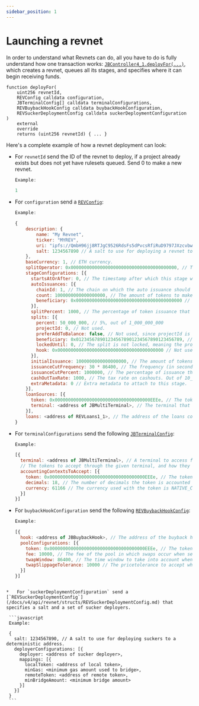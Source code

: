 ```yaml
---
sidebar_position: 1
---
```


# Launching a revnet

In order to understand what Revnets can do, all you have to do is fully understand how one transaction works: [`JBController4_1.deployFor(...)`](/docs/v4/api/revnet/REVDeployer.md#deployfor), which creates a revnet, queues all its stages, and specifies where it can begin receiving funds. 

```
function deployFor(
    uint256 revnetId,
    REVConfig calldata configuration,
    JBTerminalConfig[] calldata terminalConfigurations,
    REVBuybackHookConfig calldata buybackHookConfiguration,
    REVSuckerDeploymentConfig calldata suckerDeploymentConfiguration
)
    external
    override
    returns (uint256 revnetId) { ... }
```

Here's a complete example of how a revnet deployment can look:

*   For `revnetId` send the ID of the revnet to deploy, if a project already exists but does not yet have rulesets queued. Send 0 to make a new revnet.

    ```javascript
    Example:

    1
    ```

*   For `configuration` send a [`REVConfig`](/docs/v4/api/revnet/structs/REVConfig.md):

    ```javascript
    Example:

    {
        description: {
            name: "My Revnet",
            ticker: "MYREV",
            uri: "ipfs://QmbH96jj8RTJgC9526RdsFs5dPvcsRfiRuD9797JXzcvbw",
            salt: 1234567890 // A salt to use for deploying a revnet token to a deterministic address.
        },
        baseCurrency: 1, // ETH currency. 
        splitOperator: 0x0000000000000000000000000000000000000000, // The address that will be able to adjust the revnet's splits within the fixed split limit.
        stageConfigurations: [{
          startsAtOrAfter: 0, // The timestamp after which this stage will be eligible to start.
          autoIssuances: [{
            chainId: 1, // The chain on which the auto issuance should be honored.
            count: 1000000000000000000, // The amount of tokens to make available for issuance at the start of this stage. Fixed point 18 decimals.
            beneficiary: 0x0000000000000000000000000000000000000000 // The address that will receive the auto issued tokens.
          }],
          splitPercent: 1000, // The percentage of token issuance that will be issued to the splits below during this stage. Out of 10_000.
          splits: [{
            percent: 50_000_000, // 5%, out of 1_000_000_000
            projectId: 0, // Not used.
            preferAddToBalance: false, // Not used, since projectId is 0.
            beneficiary: 0x0123456789012345678901234567890123456789, // The beneficiary of the split.
            lockedUntil: 0, // The split is not locked, meaning the project owner can remove it or change it at any time.
            hook: 0x0000000000000000000000000000000000000000 // Not used.
          }],
          initialIssuance: 1000000000000000000, // The amount of tokens to issue per base currency unit at the start of this stage. Fixed point 18 decimals.
          issuanceCutFrequency: 30 * 86400, // The frequency (in seconds) of issuance cuts.
          issuanceCutPercent: 1000000, // The percentage of issuance that will be cut from the issuance during this stage. Out of 1_000_000_000.
          cashOutTaxRate: 1000, // The tax rate on cashouts. Out of 10_000.
          extraMetadata: 0 // Extra metadata to attach to this stage.
        }],
        loanSources: [{
          token: 0x000000000000000000000000000000000000EEEe, // The token that is being loaned.
          terminal: <address of JBMultiTerminal>, // The terminal that the loan is being made from.
        }],
        loans: <address of REVLoans1_1>, // The address of the loans contract.
    }
    ```

*   For `terminalConfigurations` send the following  [`JBTerminalConfig`](/docs/v4/api/core/structs/JBTerminalConfig.md):

    ```javascript
    Example:

    [{
      terminal: <address of JBMultiTerminal>, // A terminal to access funds through.
      // The tokens to accept through the given terminal, and how they should be accounted for.
      accountingContextsToAccept: [{
        token: 0x000000000000000000000000000000000000EEEe, // The token to accept through the given terminal.
        decimals: 18, // The number of decimals the token is accounted with as a fixed point number.
        currency: 61166 // The currency used with the token is NATIVE_CURRENCY. This ensures proper price conversion when necessary.
      }]
    }]
    ```


*   For `buybackHookConfiguration` send the following  [`REVBuybackHookConfig`](/docs/v4/api/revnet/structs/REVBuybackHookConfig.md):

    ```javascript
    Example:

    [{
      hook: <address of JBBuybackHook>, // The address of the buyback hook to use.
      poolConfigurations: [{
        token: 0x000000000000000000000000000000000000EEEe, // The token to setup a pool for, relative to the revnet's token.
        fee: 10000, // The fee of the pool in which swaps occur when seeking the best price for a new participant. Out of 1_000_000. A common value is 1%, or 10_000. Other passible values are 0.3% and 0.1%.
        twapWindow: 86400, // The time window to take into account when quoting a price based on TWAP.
        twapSlippageTolerance: 10000 // The pricetolerance to accept when quoting a price based on TWAP.
      }]
    }]
    ```
   ```

*   For `suckerDeploymentConfiguration` send a [`REVSuckerDeploymentConfig`](/docs/v4/api/revnet/structs/REVSuckerDeploymentConfig.md) that specifies a salt and a set of sucker deployers.

    ```javascript
    Example:

    {
      salt: 1234567890, // A salt to use for deploying suckers to a deterministic address.
      deployerConfigurations: [{
        deployer: <address of sucker deployer>,
        mappings: [{
          localToken: <address of local token>,
          minGas: <minimum gas amount used to bridge>,
          remoteToken: <address of remote token>,
          minBridgeAmount: <minimum bridge amount>
        }]
      }]
    }
    ```
